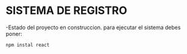 <h1> SISTEMA DE REGISTRO </h1>

-Estado del proyecto en construccion.
para ejecutar el sistema debes poner:

```npm instal react```
